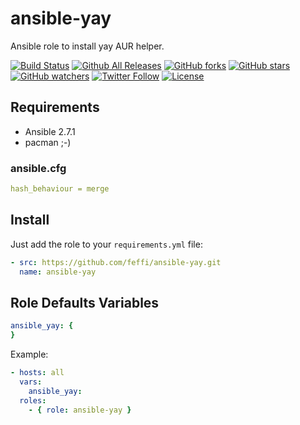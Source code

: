 # ansible-yay

Ansible role to install yay AUR helper.

[![Build Status](https://img.shields.io/travis/feffi/ansible-yay.svg)](https://travis-ci.org/feffi/ansible-yay) [![Github All Releases](https://img.shields.io/github/downloads/feffi/ansible-yay/total.svg)](https://github.com/feffi/ansible-yay) [![GitHub forks](https://img.shields.io/github/forks/feffi/ansible-yay.svg?style=social&label=Fork)](https://github.com/feffi/ansible-yay) [![GitHub stars](https://img.shields.io/github/stars/feffi/ansible-yay.svg?style=social&label=Star)](https://github.com/feffi/ansible-yay) [![GitHub watchers](https://img.shields.io/github/watchers/feffi/ansible-yay.svg?style=social&label=Watch)](https://github.com/feffi/ansible-yay) [![Twitter Follow](https://img.shields.io/twitter/follow/feffi1.svg?style=social&label=Follow)](https://twitter.com/feffi1) [![License](http://img.shields.io/:license-mit-blue.svg)](https://github.com/feffi/ansible-yay/blob/master/LICENSE)
## Requirements

- Ansible 2.7.1
- pacman ;-)

### ansible.cfg

```yaml
hash_behaviour = merge
```

## Install

Just add the role to your ``requirements.yml`` file:

```yaml
- src: https://github.com/feffi/ansible-yay.git
  name: ansible-yay
```

## Role Defaults Variables

```yaml
ansible_yay: {
}
```

Example:

```yaml
- hosts: all
  vars:
    ansible_yay:
  roles:
    - { role: ansible-yay }
```
